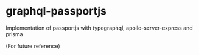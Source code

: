 # graphql-passportjs

Implementation of passportjs with typegraphql, apollo-server-express and prisma

(For future reference)
